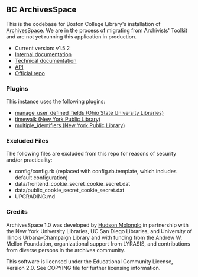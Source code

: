 BC ArchivesSpace
--------------------

This is the codebase for Boston College Library's installation of 
[ArchivesSpace](http://archivesspace.org). We are in the process of 
migrating from Archivists' Toolkit and are not yet running this 
application in production.
 
* Current version: v1.5.2
* [Internal documentation](https://bcwiki.bc.edu/display/UL/ArchivesSpace)
* [Technical documentation](http://archivesspace.github.io/archivesspace/)
* [API](http://archivesspace.github.io/archivesspace/api)
* [Official repo](https://github.com/archivesspace/archivesspace)

### Plugins

This instance uses the following plugins:

* [manage_user_defined_fields (Ohio State University Libraries)](https://github.com/osulibraries/manage_user_defined_fields)
* [timewalk (New York Public Library)](https://github.com/alexduryee/timewalk)
* [multiple_identifiers (New York Public Library)](https://github.com/alexduryee/multiple_identifiers)

### Excluded Files

The following files are excluded from this repo for reasons of security 
and/or practicality:

* config/config.rb (replaced with config.rb.template, which includes 
default configuration)
* data/frontend_cookie_secret_cookie_secret.dat
* data/public_cookie_secret_cookie_secret.dat
* UPGRADING.md

### Credits

ArchivesSpace 1.0 was developed by [Hudson Molonglo](http://www.hudsonmolonglo.com)
in partnership with the New York University Libraries, UC San Diego
Libraries, and University of Illinois Urbana-Champaign Library and with
funding from the Andrew W. Mellon Foundation, organizational support from
LYRASIS, and contributions from diverse persons in the archives community.

This software is licensed under the Educational Community License, Version 2.0. 
See COPYING file for further licensing information.